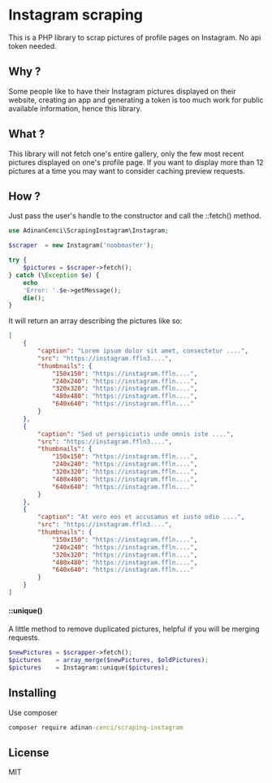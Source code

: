 # Instagram scraping

This is a PHP library to scrap pictures of profile pages on Instagram. No api token needed.

## Why ?

Some people like to have their Instagram pictures displayed on their website, creating an app and generating a token is too much work for public available information, hence this library.

## What ?

This library will not fetch one's entire gallery, only the few most recent pictures displayed on one's profile page. If you want to display more than 12 pictures at a time you may want to consider caching preview requests.

## How ?

Just pass the user's handle to the constructor and call the ::fetch() method.

```php
use AdinanCenci\ScrapingInstagram\Instagram;

$scraper  = new Instagram('noobmaster');

try {
    $pictures = $scraper->fetch();
} catch (\Exception $e) {
    echo 
    'Error: '.$e->getMessage();
    die();
}
```

It will return an array describing the pictures like so:

```json
[
    {
        "caption": "Lorem ipsum dolor sit amet, consectetur ....",  
        "src": "https://instagram.ffln3....", 
        "thumbnails": {
            "150x150": "https://instagram.ffln....", 
            "240x240": "https://instagram.ffln....", 
            "320x320": "https://instagram.ffln....", 
            "480x480": "https://instagram.ffln....", 
            "640x640": "https://instagram.ffln...."
        }
    }, 
    {
        "caption": "Sed ut perspiciatis unde omnis iste ....", 
        "src": "https://instagram.ffln3....", 
        "thumbnails": {
            "150x150": "https://instagram.ffln....", 
            "240x240": "https://instagram.ffln....", 
            "320x320": "https://instagram.ffln....", 
            "480x480": "https://instagram.ffln....", 
            "640x640": "https://instagram.ffln...."
        }
    },
    {
        "caption": "At vero eos et accusamus et iusto odio ....", 
        "src": "https://instagram.ffln3....", 
        "thumbnails": {
            "150x150": "https://instagram.ffln....", 
            "240x240": "https://instagram.ffln....", 
            "320x320": "https://instagram.ffln....", 
            "480x480": "https://instagram.ffln....", 
            "640x640": "https://instagram.ffln...."
        }
    }
]
```

#### ::unique()

A little method to remove duplicated pictures, helpful if you will be merging requests.

```php
$newPictures = $scrapper->fetch();
$pictures    = array_merge($newPictures, $oldPictures);
$pictures    = Instagram::unique($pictures);
```

## Installing

Use composer

```cmd
composer require adinan-cenci/scraping-instagram
```

## License

MIT
